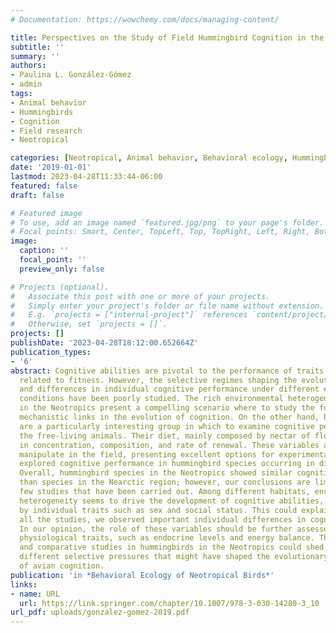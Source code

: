 ```yaml
---
# Documentation: https://wowchemy.com/docs/managing-content/

title: Perspectives on the Study of Field Hummingbird Cognition in the Neotropics
subtitle: ''
summary: ''
authors:
- Paulina L. González-Gómez
- admin
tags: 
- Animal behavior
- Hummingbirds
- Cognition
- Field research
- Neotropical

categories: [Neotropical, Animal behavior, Behavioral ecology, Hummingbirds]
date: '2019-01-01'
lastmod: 2023-04-28T11:33:44-06:00
featured: false
draft: false

# Featured image
# To use, add an image named `featured.jpg/png` to your page's folder.
# Focal points: Smart, Center, TopLeft, Top, TopRight, Left, Right, BottomLeft, Bottom, BottomRight.
image:
  caption: ''
  focal_point: ''
  preview_only: false

# Projects (optional).
#   Associate this post with one or more of your projects.
#   Simply enter your project's folder or file name without extension.
#   E.g. `projects = ["internal-project"]` references `content/project/deep-learning/index.md`.
#   Otherwise, set `projects = []`.
projects: []
publishDate: '2023-04-28T18:12:00.652664Z'
publication_types:
- '6'
abstract: Cognitive abilities are pivotal to the performance of traits that are closely
  related to fitness. However, the selective regimes shaping the evolution of cognition,
  and differences in individual cognitive performance under different environmental
  conditions have been poorly studied. The rich environmental heterogeneity and biodiversity
  in the Neotropics present a compelling scenario where to study the functional and
  mechanistic links in the evolution of cognition. On the other hand, hummingbirds
  are a particularly interesting group in which to examine cognitive performance in
  the free-living animals. Their diet, mainly composed by nectar of flowers, varies
  in concentration, composition, and rate of renewal. These variables are easy to
  manipulate in the field, presenting excellent options for experimental setup. We
  explored cognitive performance in hummingbird species occurring in diverse environments.
  Overall, hummingbird species in the Neotropics showed similar cognitive abilities
  than species in the Nearctic region; however, our conclusions are limited by the
  few studies that have been carried out. Among different habitats, environmental
  heterogeneity seems to drive the development of cognitive abilities, however mediated
  by individual traits such as sex and social status. This could explain why, across
  all the studies, we observed important individual differences in cognitive performance.
  In our opinion, the role of these variables should be further assessed by integrating
  physiological traits, such as endocrine levels and energy balance. Thus, integrative
  and comparative studies in hummingbirds in the Neotropics could shed light on the
  different selective pressures that might have shaped the evolutionary trajectory
  of avian cognition.
publication: 'in *Behavioral Ecology of Neotropical Birds*'
links:
- name: URL
  url: https://link.springer.com/chapter/10.1007/978-3-030-14280-3_10
url_pdf: uploads/gonzalez-gomez-2019.pdf
---
```

